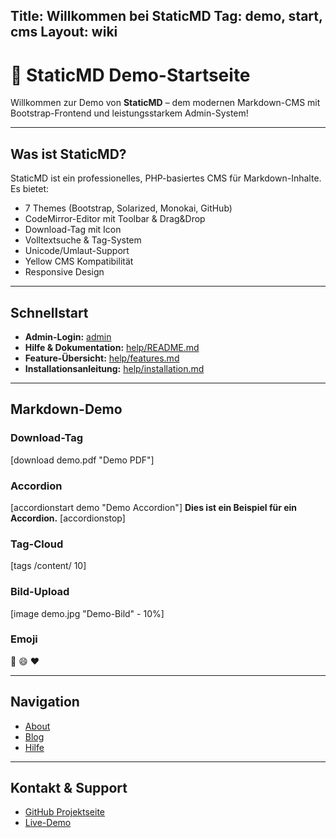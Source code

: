 
Title: Willkommen bei StaticMD
Tag: demo, start, cms
Layout: wiki
---

# 🚀 StaticMD Demo-Startseite

Willkommen zur Demo von **StaticMD** – dem modernen Markdown-CMS mit Bootstrap-Frontend und leistungsstarkem Admin-System!

---

## Was ist StaticMD?

StaticMD ist ein professionelles, PHP-basiertes CMS für Markdown-Inhalte. Es bietet:
- 7 Themes (Bootstrap, Solarized, Monokai, GitHub)
- CodeMirror-Editor mit Toolbar & Drag&Drop
- Download-Tag mit Icon
- Volltextsuche & Tag-System
- Unicode/Umlaut-Support
- Yellow CMS Kompatibilität
- Responsive Design

---

## Schnellstart

- **Admin-Login:** [admin](admin)
- **Hilfe & Dokumentation:** [help/README.md](help/README)
- **Feature-Übersicht:** [help/features.md](help/features)
- **Installationsanleitung:** [help/installation.md](help/installation)

---

## Markdown-Demo

### Download-Tag
[download demo.pdf "Demo PDF"]

### Accordion
[accordionstart demo "Demo Accordion"]
**Dies ist ein Beispiel für ein Accordion.**
[accordionstop]

### Tag-Cloud
[tags /content/ 10]

### Bild-Upload
[image demo.jpg "Demo-Bild" - 10%]

### Emoji
:rocket: :smile: :heart:

---

## Navigation
- [About](about/)
- [Blog](blog/)
- [Hilfe](help/)

---

## Kontakt & Support
- [GitHub Projektseite](https://github.com/adcore/staticMD)
- [Live-Demo](https://flat.adcore.de/)